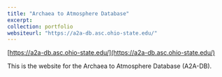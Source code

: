 ```yaml
---
title: "Archaea to Atmosphere Database"
excerpt:
collection: portfolio
websiteurl: "https://a2a-db.asc.ohio-state.edu/"
---
```


[https://a2a-db.asc.ohio-state.edu/](https://a2a-db.asc.ohio-state.edu/)

This is the website for the Archaea to Atmosphere Database (A2A-DB).
